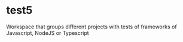 # test5
Workspace that groups different projects with tests of frameworks of Javascript, NodeJS or Typescript
